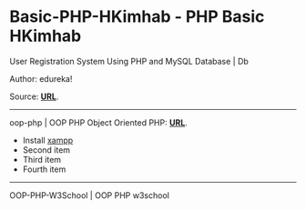 # Basic-PHP-HKimhab - PHP Basic HKimhab 

User Registration System Using PHP and MySQL Database | Db 

Author: edureka!

Source: **[URL](https://www.youtube.com/watch?v=qjwc8ScTHnY)**.

___

oop-php | OOP PHP 
Object Oriented PHP: **[URL](https://www.youtube.com/watch?v=Anz0ArcQ5kI&list=PL0eyrZgxdwhypQiZnYXM7z7-OTkcMgGPh)**.

- Install [xampp](https://www.apachefriends.org/download.html "Web Service to Test PHP | Other in Local")
- Second item
- Third item
- Fourth item

___

OOP-PHP-W3School | OOP PHP w3school 


